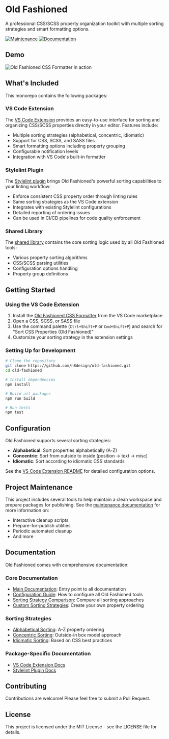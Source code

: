 # Old Fashioned

A professional CSS/SCSS property organization toolkit with multiple sorting strategies and smart formatting options.

[![Maintenance](https://img.shields.io/badge/Maintained%3F-yes-green.svg)](docs/maintenance.md)
[![Documentation](https://img.shields.io/badge/Documentation-comprehensive-blue.svg)](docs/README.md)

## Demo

![Old Fashioned CSS Formatter in action](packages/vscode-old-fashioned/images/old-fashioned-demo.gif)

## What's Included

This monorepo contains the following packages:

### VS Code Extension

The [VS Code Extension](/packages/vscode-old-fashioned) provides an easy-to-use interface for sorting and organizing CSS/SCSS properties directly in your editor. Features include:

- Multiple sorting strategies (alphabetical, concentric, idiomatic)
- Support for CSS, SCSS, and SASS files
- Smart formatting options including property grouping
- Configurable notification levels
- Integration with VS Code's built-in formatter

### Stylelint Plugin

The [Stylelint plugin](/packages/stylelint-oldfashioned-order) brings Old Fashioned's powerful sorting capabilities to your linting workflow:

- Enforce consistent CSS property order through linting rules
- Same sorting strategies as the VS Code extension
- Integrates with existing Stylelint configurations
- Detailed reporting of ordering issues
- Can be used in CI/CD pipelines for code quality enforcement

### Shared Library

The [shared library](/packages/shared) contains the core sorting logic used by all Old Fashioned tools:

- Various property sorting algorithms
- CSS/SCSS parsing utilities
- Configuration options handling
- Property group definitions

## Getting Started

### Using the VS Code Extension

1. Install the [Old Fashioned CSS Formatter](https://marketplace.visualstudio.com/items?itemName=N8D.vscode-old-fashioned) from the VS Code marketplace
2. Open a CSS, SCSS, or SASS file
3. Use the command palette (`Ctrl+Shift+P` or `Cmd+Shift+P`) and search for "Sort CSS Properties (Old Fashioned)"
4. Customize your sorting strategy in the extension settings

### Setting Up for Development

```bash
# Clone the repository
git clone https://github.com/n8design/old-fashioned.git
cd old-fashioned

# Install dependencies
npm install

# Build all packages
npm run build

# Run tests
npm test
```

## Configuration

Old Fashioned supports several sorting strategies:

- **Alphabetical**: Sort properties alphabetically (A-Z)
- **Concentric**: Sort from outside to inside (position → text → misc)
- **Idiomatic**: Sort according to idiomatic CSS standards

See the [VS Code Extension README](/packages/vscode-old-fashioned/README.md) for detailed configuration options.

## Project Maintenance

This project includes several tools to help maintain a clean workspace and prepare packages for publishing.
See the [maintenance documentation](docs/maintenance.md) for more information on:

- Interactive cleanup scripts
- Prepare-for-publish utilities
- Periodic automated cleanup
- And more

## Documentation

Old Fashioned comes with comprehensive documentation:

### Core Documentation

- [Main Documentation](docs/README.md): Entry point to all documentation
- [Configuration Guide](docs/configuration.md): How to configure all Old Fashioned tools
- [Sorting Strategy Comparison](docs/sorting-strategy-comparison.md): Compare all sorting approaches
- [Custom Sorting Strategies](docs/custom-sorting-strategies.md): Create your own property ordering

### Sorting Strategies

- [Alphabetical Sorting](docs/sorting-strategies/alphabetical.md): A-Z property ordering
- [Concentric Sorting](docs/sorting-strategies/concentric.md): Outside-in box model approach
- [Idiomatic Sorting](docs/sorting-strategies/idiomatic.md): Based on CSS best practices

### Package-Specific Documentation

- [VS Code Extension Docs](packages/vscode-old-fashioned/docs/README.md)
- [Stylelint Plugin Docs](packages/stylelint-oldfashioned-order/docs/README.md)

## Contributing

Contributions are welcome! Please feel free to submit a Pull Request.

## License

This project is licensed under the MIT License - see the LICENSE file for details.
